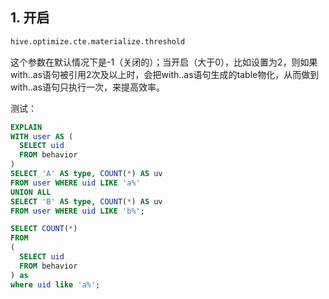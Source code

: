 
## 1. 开启

```sql
hive.optimize.cte.materialize.threshold
```
这个参数在默认情况下是-1（关闭的）；当开启（大于0），比如设置为2，则如果with..as语句被引用2次及以上时，会把with..as语句生成的table物化，从而做到with..as语句只执行一次，来提高效率。

测试：
```sql
EXPLAIN
WITH user AS (
  SELECT uid
  FROM behavior
)
SELECT 'A' AS type, COUNT(*) AS uv
FROM user WHERE uid LIKE 'a%'
UNION ALL
SELECT 'B' AS type, COUNT(*) AS uv
FROM user WHERE uid LIKE 'b%';

SELECT COUNT(*)
FROM
(
  SELECT uid
  FROM behavior
) as
where uid like 'a%';
```
